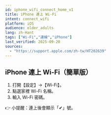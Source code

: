 ```yaml
---
id: iphone_wifi_connect_home_v1
title: iPhone 連上 Wi-Fi
intent: connect_wifi
platform: iOS
audience: older_adults
lang: zh-Hant
tags: ["Wi-Fi","連線","iPhone"]
last_verified: 2025-09-20
sources:
  - "https://support.apple.com/zh-tw/HT202639"
---
```


## iPhone 連上 Wi-Fi（簡單版）

1. 打開【設定】→【Wi-Fi】。  
2. 點選家裡 Wi-Fi 名稱。  
3. 輸入 Wi-Fi 密碼。  

👉 小提醒：連上後會顯示「✔︎」號。
